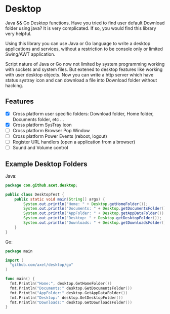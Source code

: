 # Desktop

Java && Go Desktop functions. Have you tried to find user default Download folder using java? It is very complicated. If so, you would find this library very helpful.

Using this library you can use Java or Go language to write a desktop applications and services, without a restriction to be console only or limited Swing/AWT application.

Script nature of Java or Go now not limited by system programming working with sockets and system files. But extened to desktop features like working with user desktop objects. Now you can write a http server which have status systray icon and can download a file into Download folder without hacking.

## Features

  - [X] Cross platform user specific folders: Download folder, Home folder, Documents folder, etc ...
  - [X] Cross platform SysTray Icon
  - [ ] Cross platform Browser Pop Window
  - [ ] Cross platform Power Events (reboot, logout)
  - [ ] Register URL handlers (open a application from a browser)
  - [ ] Sound and Volume control

## Example Desktop Folders



Java:

```java
package com.github.axet.desktop;

public class DesktopTest {
    public static void main(String[] args) {
        System.out.println("Home: " + Desktop.getHomeFolder());
        System.out.println("Documents: " + Desktop.getDocumentsFolder());
        System.out.println("AppFolder: " + Desktop.getAppDataFolder());
        System.out.println("Desktop: " + Desktop.getDesktopFolder());
        System.out.println("Downloads: " + Desktop.getDownloadsFolder());
    }
}
```

Go:

```go
package main

import (
  "github.com/axet/desktop/go"
)

func main() {
  fmt.Println("Home:", desktop.GetHomeFolder())
  fmt.Println("Documents:" desktop.GetDocumentsFolder())
  fmt.Println("AppFolder:" desktop.GetAppDataFolder())
  fmt.Println("Desktop:" desktop.GetDesktopFolder())
  fmt.Println("Downloads:" desktop.GetDownloadsFolder())
}
```
